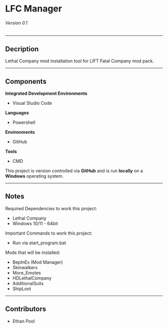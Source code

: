 # LFC Manager
###### Version 0.1 

---

## Decription
Lethal Company mod installation tool for LIFT Fatal Company mod pack.

---

## Components
**Integrated Development Environments**
- Visual Studio Code

**Languages**
- Powershell

**Environments**
- GitHub

**Tools**
- CMD

This project is version controlled via **GitHub** and is run **locally** on a **Windows** operating system.

---

## Notes
Required Dependencies to work this project:
 - Lethal Company
 - Windows 10/11 - 64bit

Important Commands to work this project:
 - Run via start_program.bat

Mods that will be installed:
 - BepInEx (Mod Manager)
 - Skinwalkers
 - More_Emotes
 - HDLethalCompany
 - AdditionalSuits
 - ShipLoot

---

## Contributors
- Ethan Pool